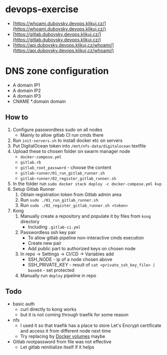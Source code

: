 # devops-exercise

* [https://whoami.dubovsky.devops.klikuj.cz/](https://whoami.dubovsky.devops.klikuj.cz/)
* [https://gitlab.dubovsky.devops.klikuj.cz/](https://gitlab.dubovsky.devops.klikuj.cz/)
* [https://api.dubovsky.devops.klikuj.cz/whoami/](https://api.dubovsky.devops.klikuj.cz/whoami/)

# DNS zone configuration
* A domain IP1
* A domain IP2
* A domain IP3
* CNAME *.domain domain

## How to

1. Configure passwordless sudo on all nodes
    * Mainly to allow gitlab CI run cmds there
1. Run `init-servers.sh` to install docker etc on servers
1. Put DigitalOcean token into `/mnt/nfs-data/digitalocean` textfile
1. Upload these to chosen folder on swarm manager node
    * `docker-compose.yml`
    * `gitlab.rb`
    * `gitlab_root_password` - choose the content
    * `gitlab-runner/01_run_gitlab_runner.sh`
    * `gitlab-runner/02_register_gitlab_runner.sh`
1. In the folder run `sudo docker stack deploy -c docker-compose.yml kvp`
1. Setup Gitlab Runner
    1. Obtain registration token from Gitlab admin area
    1. Run `sudo ./01_run_gitlab_runner.sh`
    1. Run `sudo ./02_register_gitlab_runner.sh <token>`
1. Kong
    1. Manually create a repository and populate it by files from `kong` directory
        * Including `.gitlab-ci.yml`
    1. Passwordless ssh key pair
        * To allow gitlab pipeline non-interactive cmds execution
        * Create new pair
        * Add public part to authorized keys on chosen node
    1. In repo -> Settings -> CI/CD -> Variables add
        * SSH_NODE - ip of a node chosen above
        * SSH_PRIVATE_KEY - result of `cat <private_ssh_key_file> | base64` - set protected
    1. Manually run `deploy` pipeline in repo

## Todo
* basic auth
  * curl directly to kong works
  * but it is not coming through traefik for some reason
* nfs
  * I used it so that traefik has a place to store Let's Encrypt certificate and access it from different node next time
  * Try replacing by [Docker volumes](https://docs.docker.com/storage/volumes/) maybe
* Gitlab rootpassword from file was not effective
  * Let gitlab reinitialize itself if it helps
